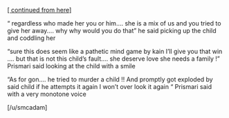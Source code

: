 [[ continued from here] ](https://www.reddit.com/r/GodhoodWB/comments/fwp5rk/endless_pantheon_turn_7/fn0c98p/?utm_source=share&utm_medium=ios_app&utm_name=iossmf) 

“ regardless who made her you or him.... she is a mix of us and you tried to give her away.... why why would you do that” he said picking up the child and coddling her 

“sure this does seem like a pathetic mind game by kain I’ll give you that win ....  but that is not this child’s fault.... she deserve love she needs a family !” Prismari said looking at the child with a smile 


“As for gon.... he tried to murder a child !! And promptly got exploded by said child if he attempts it again I won’t over look it again “ Prismari said with a very monotone voice 


[/u/smcadam]